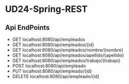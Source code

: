 # UD24-Spring-REST

## Api EndPoints

- GET localhost:8080/api/empleados
- GET localhost:8080/api/empleados/{id}
- GET localhost:8080/api/empleados/nombre/{nombre}
- GET localhost:8080/api/empleados/apellido/{apellido}
- GET localhost:8080/api/empleados/trabajo/{trabajo}
- POST localhost:8080/api/empleado
- PUT localhost:8080/api/empleado/{id}
- DELETE localhost:8080/api/empleado/{id}

